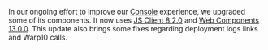 
In our ongoing effort to improve our [Console](https://console.clever-cloud.com) experience, we upgraded some of its components. It now uses [JS Client 8.2.0](../02-27-js-client-8.2.0/) and [Web Components 13.0.0](../03-07-web-components-v13/). This update also brings some fixes regarding deployment logs links and Warp10 calls.

